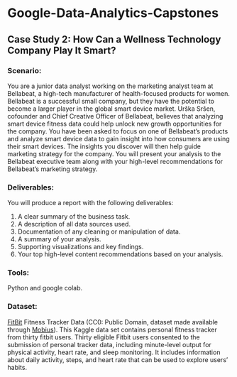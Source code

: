 # Google-Data-Analytics-Capstones

## Case Study 2: How Can a Wellness Technology Company Play It Smart?

### Scenario:
You are a junior data analyst working on the marketing analyst team at Bellabeat, a high-tech manufacturer of health-focused products for women. Bellabeat is a successful small company, but they have the potential to become a larger player in the global smart device market. Urška Sršen, cofounder and Chief Creative Officer of Bellabeat, believes that analyzing smart device fitness data could help unlock new growth opportunities for the company. You have been asked to focus on one of Bellabeat’s products and analyze smart device data to gain insight into how consumers are using their smart devices. The insights you discover will then help guide marketing strategy for the company. You will present your analysis to the Bellabeat executive team along with your high-level recommendations for Bellabeat’s marketing strategy.

### Deliverables:
You will produce a report with the following deliverables:
1. A clear summary of the business task.
2. A description of all data sources used.
3. Documentation of any cleaning or manipulation of data.
4. A summary of your analysis.
5. Supporting visualizations and key findings.
6. Your top high-level content recommendations based on your analysis.

### Tools:
Python and google colab.

### Dataset:
[FitBit](https://www.kaggle.com/arashnic/fitbit) Fitness Tracker Data (CC0: Public Domain, dataset made available through [Mobius](https://www.kaggle.com/arashnic)).
This Kaggle data set contains personal fitness tracker from thirty fitbit users. 
Thirty eligible Fitbit users consented to the submission of personal tracker data, including minute-level output for physical activity, heart rate, and sleep monitoring. 
It includes information about daily activity, steps, and heart rate that can be used to explore users’ habits.
